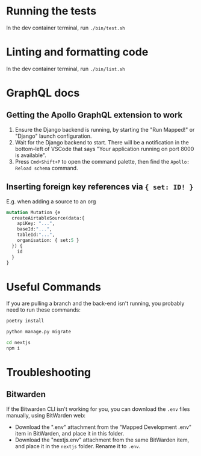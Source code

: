 
# Running the tests

In the dev container terminal, run `./bin/test.sh`

# Linting and formatting code

In the dev container terminal, run `./bin/lint.sh`

# GraphQL docs

## Getting the Apollo GraphQL extension to work

1. Ensure the Django backend is running, by starting the "Run Mapped!" or "Django" launch configuration.
2. Wait for the Django backend to start. There will be a notification in the bottom-left of VSCode that
says "Your application running on port 8000 is available".
3. Press `Cmd+Shift+P` to open the command palette, then find the `Apollo: Reload schema` command.

## Inserting foreign key references via `{ set: ID! }`

E.g. when adding a source to an org

```graphql
mutation Mutation {e
  createAirtableSource(data:{
    apiKey: "...",
    baseId:"...",
    tableId:"...",
    organisation: { set:5 }
  }) {
    id
  }
}
```

# Useful Commands
If you are pulling a branch and the back-end isn't running, you probably need to run these commands:

```bash
poetry install
```

```bash
python manage.py migrate
```

```bash
cd nextjs
npm i
```

# Troubleshooting
## Bitwarden
If the Bitwarden CLI isn't working for you, you can download the `.env` files manually, using BitWarden web:
- Download the ".env" attachment from the "Mapped Development .env" item in BitWarden, and place it in this folder.
- Download the "nextjs.env" attachment from the same BitWarden item, and place it in the `nextjs` folder. Rename it to `.env`.